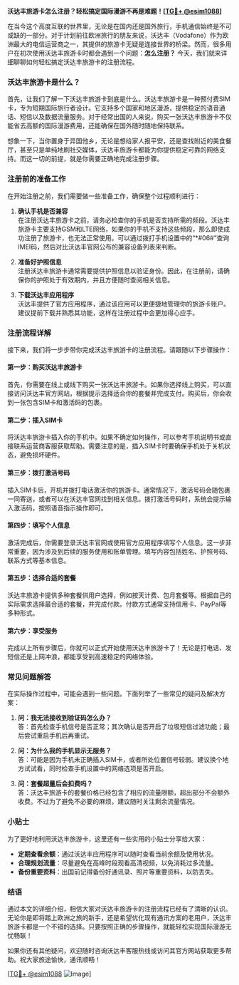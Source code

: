 **沃达丰旅游卡怎么注册？轻松搞定国际漫游不再是难题！[[TG💪+ @esim1088](https://t.me/s/esim1088)]**

在当今这个高度互联的世界里，无论是在国内还是国外旅行，手机通信始终是不可或缺的一部分。对于计划前往欧洲旅行的朋友来说，沃达丰（Vodafone）作为欧洲最大的电信运营商之一，其提供的旅游卡无疑是连接世界的桥梁。然而，很多用户在初次使用沃达丰旅游卡时都会遇到一个问题：**怎么注册？** 今天，我们就来详细聊聊如何轻松搞定沃达丰旅游卡的注册流程。

### 沃达丰旅游卡是什么？

首先，让我们了解一下沃达丰旅游卡到底是什么。沃达丰旅游卡是一种预付费SIM卡，专为短期国际旅行者设计。它支持多个国家和地区漫游，提供稳定的语音通话、短信以及数据流量服务。对于经常出国的人来说，购买一张沃达丰旅游卡不仅能省去高额的国际漫游费用，还能确保在国外随时随地保持联系。

想象一下，当你置身于异国他乡，无论是想给家人报平安，还是查找附近的美食餐厅，甚至只是单纯地刷社交媒体，沃达丰旅游卡都能为你提供稳定可靠的网络支持。而这一切的前提，就是你需要正确地完成注册步骤。

### 注册前的准备工作

在开始注册之前，我们需要做一些准备工作，确保整个过程顺利进行：

1. **确认手机是否兼容**  
   在注册沃达丰旅游卡之前，请务必检查你的手机是否支持所需的频段。沃达丰旅游卡主要支持GSM和LTE网络，如果你的手机不支持这些频段，那么即使成功注册了旅游卡，也无法正常使用。可以通过拨打手机设置中的“*#06#”查询IMEI码，然后对比沃达丰官网公布的兼容设备列表来判断。

2. **准备好护照信息**  
   注册沃达丰旅游卡通常需要提供护照信息以验证身份。因此，在注册前，请确保你的护照处于有效期内，并且方便随时查阅相关信息。

3. **下载沃达丰应用程序**  
   沃达丰提供了官方应用程序，通过该应用可以更便捷地管理你的旅游卡账户。建议提前下载并熟悉其功能，这样在注册过程中会更加得心应手。

### 注册流程详解

接下来，我们将一步步带你完成沃达丰旅游卡的注册流程。请跟随以下步骤操作：

#### 第一步：购买沃达丰旅游卡  
首先，你需要在线上或线下购买一张沃达丰旅游卡。如果你选择线上购买，可以直接访问沃达丰官方网站，根据提示选择适合你的套餐并完成支付。购买后，你会收到一张包含SIM卡和激活码的包裹。

#### 第二步：插入SIM卡  
将沃达丰旅游卡插入你的手机中。如果不确定如何操作，可以参考手机说明书或直接联系运营商客服获取帮助。需要注意的是，插入SIM卡时要确保手机处于关机状态，避免损坏硬件。

#### 第三步：拨打激活号码  
插入SIM卡后，开机并拨打电话激活你的旅游卡。通常情况下，激活号码会随包裹一同寄送，或者可以在沃达丰官网找到相关信息。拨打激活号码时，系统会提示输入激活码，按照语音指示操作即可。

#### 第四步：填写个人信息  
激活完成后，你需要登录沃达丰官网或使用官方应用程序填写个人信息。这一步非常重要，因为涉及到后续的服务使用和账单管理。填写内容包括姓名、护照号码、联系方式等基本信息。

#### 第五步：选择合适的套餐  
沃达丰旅游卡提供多种套餐供用户选择，例如按天计费、包月套餐等。根据自己的实际需求选择最合适的套餐，并完成付款。付款方式通常支持信用卡、PayPal等多种形式。

#### 第六步：享受服务  
完成以上所有步骤后，你就可以正式开始使用沃达丰旅游卡了！无论是打电话、发短信还是上网冲浪，都能享受到高速稳定的网络体验。

### 常见问题解答

在实际操作过程中，可能会遇到一些问题。下面列举了一些常见的疑问及解决方案：

1. **问：我无法接收到验证码怎么办？**  
   答：首先检查手机信号是否正常；其次确认是否开启了垃圾短信过滤功能；最后尝试重启手机后再重试。

2. **问：为什么我的手机显示无服务？**  
   答：可能是因为手机未正确插入SIM卡，或者所处位置信号较弱。建议换个地方试试看，同时检查手机设置中的网络选项是否开启。

3. **问：套餐超量后会扣费吗？**  
   答：沃达丰旅游卡的套餐价格已经包含了相应的流量限额，超出部分不会额外收费。不过为了避免不必要的麻烦，建议随时关注剩余流量情况。

### 小贴士

为了更好地利用沃达丰旅游卡，这里还有一些实用的小贴士分享给大家：

- **定期查看余额**：通过沃达丰应用程序可以随时查看当前余额及使用状况。
- **合理规划流量**：尽量避免在高峰时段观看高清视频，以免消耗过多流量。
- **备份重要资料**：出国前记得备份好通讯录、照片等重要资料，以防丢失。

### 结语

通过本文的详细介绍，相信大家对沃达丰旅游卡的注册流程已经有了清晰的认识。无论你是即将踏上欧洲之旅的新手，还是希望优化现有通讯方案的老用户，沃达丰旅游卡都是一个不错的选择。只要按照正确的步骤操作，就能轻松实现国际漫游无忧畅联！

如果你还有其他疑问，欢迎随时咨询沃达丰客服热线或访问其官方网站获取更多帮助。祝大家旅途愉快，通讯顺畅！

[[TG💪+ @esim1088](https://t.me/s/esim1088) ![Image](https://i.postimg.cc/4NQfJmqS/Snipaste-2025-05-13-00-14-12.png)]